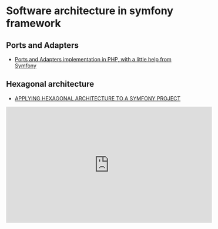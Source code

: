 # Software architecture in symfony framework

## Ports and Adapters

- [Ports and Adapters implementation in PHP, with a little help from Symfony](https://medium.com/azimolabs/ports-and-adapters-implementation-in-php-with-a-little-symfony-help-6d4fdbe830ba)



## Hexagonal architecture
- [APPLYING HEXAGONAL ARCHITECTURE TO A SYMFONY PROJECT](https://apiumhub.com/tech-blog-barcelona/applying-hexagonal-architecture-symfony-project/)

<iframe width="560" height="315" src="https://www.youtube.com/embed/K1EJBmwg9EQ" frameborder="0" allow="accelerometer; autoplay; encrypted-media; gyroscope; picture-in-picture" allowfullscreen></iframe>
